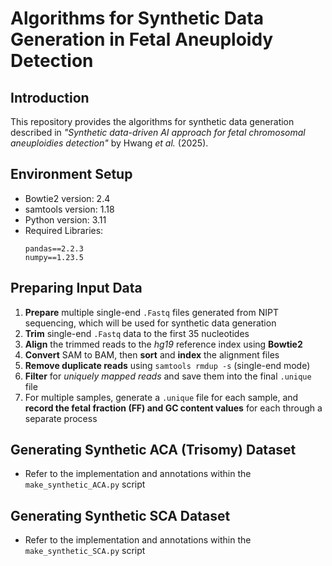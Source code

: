 # Algorithms for Synthetic Data Generation in Fetal Aneuploidy Detection

## Introduction
This repository provides the algorithms for synthetic data generation described in *"Synthetic data-driven AI approach for fetal chromosomal aneuploidies detection"* by Hwang *et al.* (2025).

## Environment Setup
- Bowtie2 version: 2.4
- samtools version: 1.18
- Python version: 3.11
- Required Libraries:
  ```
  pandas==2.2.3
  numpy==1.23.5
  ```
## Preparing Input Data
1. **Prepare** multiple single-end `.Fastq` files generated from NIPT sequencing, which will be used for synthetic data generation 
2. **Trim** single-end `.Fastq` data to the first 35 nucleotides  
3. **Align** the trimmed reads to the *hg19* reference index using **Bowtie2**  
4. **Convert** SAM to BAM, then **sort** and **index** the alignment files  
5. **Remove duplicate reads** using `samtools rmdup -s` (single-end mode)  
6. **Filter** for *uniquely mapped reads* and save them into the final `.unique` file  
7. For multiple samples, generate a `.unique` file for each sample, and **record the fetal fraction (FF) and GC content values** for each through a separate process  

## Generating Synthetic ACA (Trisomy) Dataset
- Refer to the implementation and annotations within the `make_synthetic_ACA.py` script

## Generating Synthetic SCA Dataset
- Refer to the implementation and annotations within the `make_synthetic_SCA.py` script 
